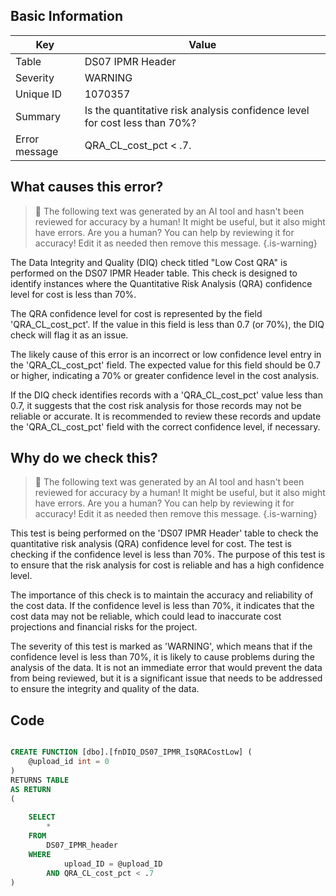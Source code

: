 ## Basic Information
| Key         | Value          |
|-------------|----------------|
| Table       | DS07 IPMR Header |
| Severity    | WARNING |
| Unique ID   | 1070357   |
| Summary     | Is the quantitative risk analysis confidence level for cost less than 70%? |
| Error message | QRA_CL_cost_pct < .7. |

## What causes this error?

> :robot: The following text was generated by an AI tool and hasn't been reviewed for accuracy by a human! It might be useful, but it also might have errors. Are you a human? You can help by reviewing it for accuracy! Edit it as needed then remove this message.
{.is-warning}

The Data Integrity and Quality (DIQ) check titled "Low Cost QRA" is performed on the DS07 IPMR Header table. This check is designed to identify instances where the Quantitative Risk Analysis (QRA) confidence level for cost is less than 70%. 

The QRA confidence level for cost is represented by the field 'QRA_CL_cost_pct'. If the value in this field is less than 0.7 (or 70%), the DIQ check will flag it as an issue. 

The likely cause of this error is an incorrect or low confidence level entry in the 'QRA_CL_cost_pct' field. The expected value for this field should be 0.7 or higher, indicating a 70% or greater confidence level in the cost analysis. 

If the DIQ check identifies records with a 'QRA_CL_cost_pct' value less than 0.7, it suggests that the cost risk analysis for those records may not be reliable or accurate. It is recommended to review these records and update the 'QRA_CL_cost_pct' field with the correct confidence level, if necessary.
## Why do we check this?

> :robot: The following text was generated by an AI tool and hasn't been reviewed for accuracy by a human! It might be useful, but it also might have errors. Are you a human? You can help by reviewing it for accuracy! Edit it as needed then remove this message.
{.is-warning}

This test is being performed on the 'DS07 IPMR Header' table to check the quantitative risk analysis (QRA) confidence level for cost. The test is checking if the confidence level is less than 70%. The purpose of this test is to ensure that the risk analysis for cost is reliable and has a high confidence level. 

The importance of this check is to maintain the accuracy and reliability of the cost data. If the confidence level is less than 70%, it indicates that the cost data may not be reliable, which could lead to inaccurate cost projections and financial risks for the project. 

The severity of this test is marked as 'WARNING', which means that if the confidence level is less than 70%, it is likely to cause problems during the analysis of the data. It is not an immediate error that would prevent the data from being reviewed, but it is a significant issue that needs to be addressed to ensure the integrity and quality of the data.
## Code

```sql

CREATE FUNCTION [dbo].[fnDIQ_DS07_IPMR_IsQRACostLow] (
	@upload_id int = 0
)
RETURNS TABLE
AS RETURN
(
	
	SELECT 
		*
	FROM
		DS07_IPMR_header
	WHERE
			upload_ID = @upload_ID
		AND QRA_CL_cost_pct < .7
)
```
